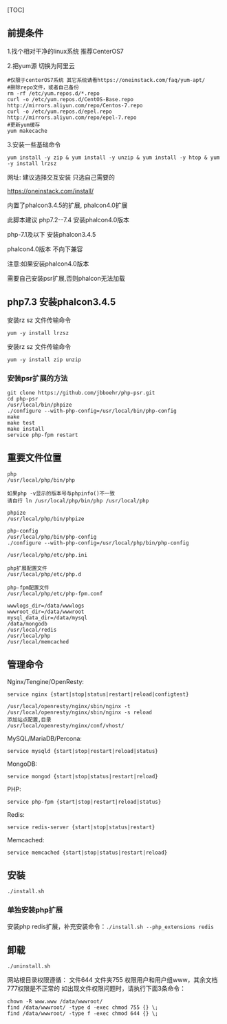 [TOC]



## 前提条件

1.找个相对干净的linux系统  推荐CenterOS7

2.把yum源  切换为阿里云

```
#仅限于centerOS7系统 其它系统请看https://oneinstack.com/faq/yum-apt/
#删除repo文件，或者自己备份
rm -rf /etc/yum.repos.d/*.repo 
curl -o /etc/yum.repos.d/CentOS-Base.repo http://mirrors.aliyun.com/repo/Centos-7.repo
curl -o /etc/yum.repos.d/epel.repo http://mirrors.aliyun.com/repo/epel-7.repo
#更新yum缓存
yum makecache 
```

3.安装一些基础命令

```
yum install -y zip & yum install -y unzip & yum install -y htop & yum -y install lrzsz 
```



网址: 建议选择交互安装  只选自己需要的

https://oneinstack.com/install/

内置了phalcon3.4.5的扩展, phalcon4.0扩展

此脚本建议 php7.2--7.4 安装phalcon4.0版本

php-7.1及以下  安装phalcon3.4.5 

phalcon4.0版本 不向下兼容

注意:如果安装phalcon4.0版本

需要自己安装psr扩展,否则phalcon无法加载



## php7.3 安装phalcon3.4.5




安装rz sz 文件传输命令
``` 
yum -y install lrzsz 
```

安装rz sz 文件传输命令
``` 
yum -y install zip unzip 
```





### 安装psr扩展的方法

```
git clone https://github.com/jbboehr/php-psr.git
cd php-psr
/usr/local/bin/phpize
./configure --with-php-config=/usr/local/bin/php-config
make
make test
make install
service php-fpm restart

```



## 重要文件位置

```
php
/usr/local/php/bin/php

如果php -v显示的版本号与phpinfo()不一致
请自行 ln /usr/local/php/bin/php /usr/local/php

phpize
/usr/local/php/bin/phpize

php-config
/usr/local/php/bin/php-config
./configure --with-php-config=/usr/local/php/bin/php-config

/usr/local/php/etc/php.ini

php扩展配置文件
/usr/local/php/etc/php.d

php-fpm配置文件
/usr/local/php/etc/php-fpm.conf

wwwlogs_dir=/data/wwwlogs
wwwroot_dir=/data/wwwroot
mysql_data_dir=/data/mysql
/data/mongodb
/usr/local/redis
/usr/local/php
/usr/local/memcached
```





## 管理命令

Nginx/Tengine/OpenResty:

```
service nginx {start|stop|status|restart|reload|configtest}

/usr/local/openresty/nginx/sbin/nginx -t
/usr/local/openresty/nginx/sbin/nginx -s reload
添加站点配置,目录
/usr/local/openresty/nginx/conf/vhost/
```

MySQL/MariaDB/Percona:

```
service mysqld {start|stop|restart|reload|status}
```

MongoDB:

```
service mongod {start|stop|status|restart|reload}
```

PHP:

```
service php-fpm {start|stop|restart|reload|status}
```

Redis:

```
service redis-server {start|stop|status|restart}
```

Memcached:

```
service memcached {start|stop|status|restart|reload}
```





## 安装

```
./install.sh
```

### 单独安装php扩展

安装php redis扩展，补充安装命令：`./install.sh --php_extensions redis`

## 卸载

```
./uninstall.sh
```



网站根目录权限遵循：
文件644 文件夹755 权限用户和用户组www，其余文档777权限是不正常的
如出现文件权限问题时，请执行下面3条命令：

```
chown -R www.www /data/wwwroot/
find /data/wwwroot/ -type d -exec chmod 755 {} \;
find /data/wwwroot/ -type f -exec chmod 644 {} \;
```

